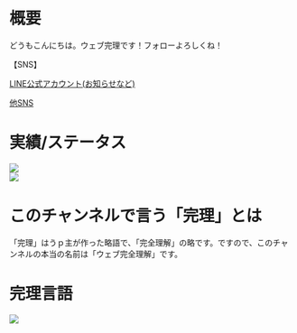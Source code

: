 # 概要

どうもこんにちは。ウェブ完理です！フォローよろしくね！

【SNS】

[LINE公式アカウント(お知らせなど)](https://line.me/R/ti/p/@025lbtsh)

[他SNS](https://lit.link/webfullsympathy)



# 実績/ステータス
![](http://github-profile-summary-cards.vercel.app/api/cards/stats?username=webfullsympathy&theme=github)
<br>
![](http://github-profile-summary-cards.vercel.app/api/cards/repos-per-language?username=webfullsympathy&theme=github)
<br>


# このチャンネルで言う「完理」とは
「完理」はうｐ主が作った略語で、「完全理解」の略です。ですので、このチャンネルの本当の名前は「ウェブ完全理解」です。


# 完理言語
<img src="https://skillicons.dev/icons?i=html,css,js,python&perline=2">
